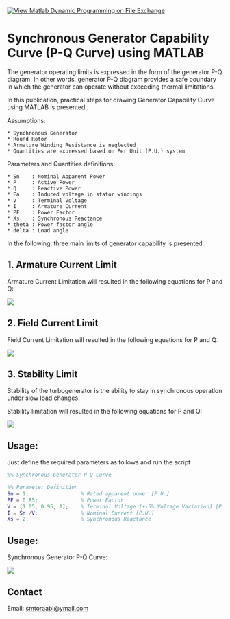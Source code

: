[![View Matlab Dynamic Programming on File Exchange](https://www.mathworks.com/matlabcentral/images/matlab-file-exchange.svg)](https://de.mathworks.com/matlabcentral/fileexchange/86573-matlab-dynamic-programming)

# Synchronous Generator Capability Curve (P-Q Curve) using MATLAB

The generator operating limits is expressed in the form of the generator P-Q diagram. In other words, generator P-Q diagram
provides a safe boundary in which the generator can operate without exceeding thermal limitations.

In this publication, practical steps for drawing Generator Capability Curve using MATLAB is presented  .

Assumptions:

	* Synchronous Generator
	* Round Rotor
	* Armature Winding Resistance is neglected
	* Quantities are expressed based on Per Unit (P.U.) system
	
Parameters and Quantities definitions:

	* Sn	: Nominal Apparent Power
	* P 	: Active Power
	* Q 	: Reactive Power
	* Ea	: Induced voltage in stator windings
	* V 	: Terminal Voltage
	* I 	: Armature Current
	* PF	: Power Factor
	* Xs	: Synchronous Reactance
	* theta	: Power factor angle
	* delta : Load angle

In the following, three main limits of generator capability is presented:

## 1. Armature Current Limit

Armature Current Limitation will resulted in the following equations for P and Q:
<p align="left">
  <img src="../master/Pic/Armature_Current_Limit.png" />
</p>

	
## 2. Field Current Limit 

Field Current Limitation will resulted in the following equations for P and Q:

<p align="left">
  <img src="../master/Pic/Field_Current_Limit.png" />
</p>


## 3. Stability Limit

Stability of the turbogenerator is the ability to
stay in synchronous operation under slow load changes.

Stability limitation will resulted in the following equations for P and Q:

<p align="left">
  <img src="../master/Pic/Stability_Limit.png" />
</p>

## Usage:

Just define the required parameters as follows and run the script

``` MATLAB
%% Synchronous Generator P-Q Curve

%% Parameter Definition
Sn = 1;                 % Rated apparent power [P.U.]
PF = 0.85;              % Power Factor 
V = [1.05, 0.95, 1];    % Terminal Voltage (+-5% Voltage Variation) [P.U.]
I = Sn./V;              % Nominal Current [P.U.]
Xs = 2;                 % Synchronous Reactance

```

## Usage:
Synchronous Generator P-Q Curve:

<p align="left">
  <img src="../master/Pic/P-Q_Curve_Capability_Curve.png" />
</p>


## Contact

Email: smtoraabi@ymail.com

